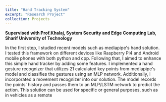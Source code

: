 ```yaml
---
title: "Hand Tracking System"
excerpt: "Research Project"
collection: Projects
---
```

<b> Supervised with Prof.Khalaj, System Security and Edge Computing Lab, Sharif University of Technology </b>

In the first step, I studied recent models such as mediapipe's hand solution.
I tested this framework on different devices like Raspberry Pi4 and Android mobile phones with both python and cpp.
Following that, I aimed to enhance this simple hand tracker by adding some features. 
I implemented a hand gesture recognizer that utilizes 21 calculated key points from mediapipe's model and classifies the gestures using an MLP network.
Additionally, I incorporated a movement recognizer into our solution.
The model records the points' history and passes them to an MLP/LSTM network to predict the action. 
This solution can be used for specific or general purposes, such as in vehicles as a remote
